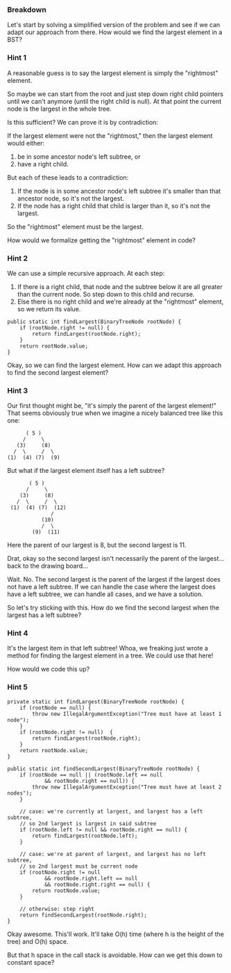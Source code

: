 ### Breakdown

Let's start by solving a simplified version of the problem and see if we can adapt our approach from 
there. How would we find the largest element in a BST?

### Hint 1

A reasonable guess is to say the largest element is simply the "rightmost" element.

So maybe we can start from the root and just step down right child pointers until we can't anymore 
(until the right child is null). At that point the current node is the largest in the whole tree.

Is this sufficient? We can prove it is by contradiction:

If the largest element were not the "rightmost," then the largest element would either:
1. be in some ancestor node's left subtree, or
2. have a right child.

But each of these leads to a contradiction:
1. If the node is in some ancestor node's left subtree it's smaller than that ancestor node, so it's 
not the largest.
2. If the node has a right child that child is larger than it, so it's not the largest.

So the "rightmost" element must be the largest.

How would we formalize getting the "rightmost" element in code?

### Hint 2

We can use a simple recursive approach. At each step:
1. If there is a right child, that node and the subtree below it are all greater than the current 
node. So step down to this child and recurse.
2. Else there is no right child and we're already at the "rightmost" element, so we return its value.

```
public static int findLargest(BinaryTreeNode rootNode) {
    if (rootNode.right != null) {
        return findLargest(rootNode.right);
    }
    return rootNode.value;
}
```

Okay, so we can find the largest element. How can we adapt this approach to find the second largest 
element?
 
### Hint 3

Our first thought might be, "it's simply the parent of the largest element!" That seems obviously 
true when we imagine a nicely balanced tree like this one:

          ( 5 )
         /     \
       (3)     (8)
      /  \     /  \
    (1)  (4) (7)  (9)

But what if the largest element itself has a left subtree?

           ( 5 )
          /     \
        (3)     (8)
       /  \     /  \
     (1)  (4) (7)  (12)
                  /
               (10)
               /  \
            (9)  (11)

Here the parent of our largest is 8, but the second largest is 11.

Drat, okay so the second largest isn't necessarily the parent of the largest... back to the drawing 
board...

Wait. No. The second largest is the parent of the largest if the largest does not have a left 
subtree. If we can handle the case where the largest does have a left subtree, we can handle all 
cases, and we have a solution.

So let's try sticking with this. How do we find the second largest when the largest has a left subtree?

### Hint 4

It's the largest item in that left subtree! Whoa, we freaking just wrote a method for finding the 
largest element in a tree. We could use that here!

How would we code this up? 

### Hint 5

```
private static int findLargest(BinaryTreeNode rootNode) {
    if (rootNode == null) {
        throw new IllegalArgumentException("Tree must have at least 1 node");
    }
    if (rootNode.right != null)  {
        return findLargest(rootNode.right);
    }
    return rootNode.value;
}

public static int findSecondLargest(BinaryTreeNode rootNode) {
    if (rootNode == null || (rootNode.left == null 
            && rootNode.right == null)) {
        throw new IllegalArgumentException("Tree must have at least 2 nodes");
    }

    // case: we're currently at largest, and largest has a left subtree,
    // so 2nd largest is largest in said subtree
    if (rootNode.left != null && rootNode.right == null) {
        return findLargest(rootNode.left);
    }

    // case: we're at parent of largest, and largest has no left subtree,
    // so 2nd largest must be current node
    if (rootNode.right != null
            && rootNode.right.left == null
            && rootNode.right.right == null) {
        return rootNode.value;
    }

    // otherwise: step right
    return findSecondLargest(rootNode.right);
}
```

Okay awesome. This'll work. It'll take O(h) time (where h is the height of the tree) and O(h) space.

But that h space in the call stack is avoidable. How can we get this down to constant space? 
